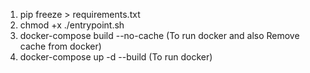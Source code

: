 1. pip freeze > requirements.txt
2. chmod +x ./entrypoint.sh
3. docker-compose build --no-cache (To run docker and also Remove cache from docker)
3. docker-compose up -d --build (To run docker)
